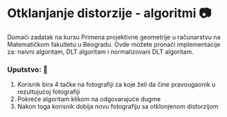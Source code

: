 # Otklanjanje distorzije - algoritmi :camera:
Domaći zadatak na kursu Primena projektivne geometrije u računarstvu na Matematičkom fakultetu u Beogradu. 
Ovde možete pronaći implementacije za: naivni algoritam, DLT algoritam i normalizovani DLT algoritam. 

### Uputstvo: :pencil:
1. Korisnik bira 4 tačke na fotografiji za koje želi da čine pravougaonik u rezultujućoj fotografiji
2. Pokreće algoritam klikom na odgovarajuće dugme
3. Nakon toga korisnik dobija novu fotografiju sa otklonjenom distorzijom

